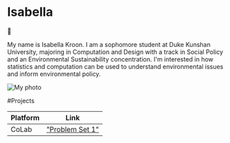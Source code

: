 # Isabella
:green_heart:

My name is Isabella Kroon. I am a sophomore student at Duke Kunshan University, majoring in Computation and Design with a track in Social Policy and an Environmental Sustainability concentration. I'm interested in how statistics and computation can be used to understand environmental issues and inform environmental policy.

![My photo](./image/Isabella.jpg)


#Projects

| Platform | Link |
| ------- | ------- |
| CoLab | ["Problem Set 1"](https://github.com/Rising-Stars-by-Sunshine/Isabella/blob/main/Problem%20Set%201/Isabella_Problem_Set_1_Demo_Ethereum_Blockchain_API.ipynb) |
